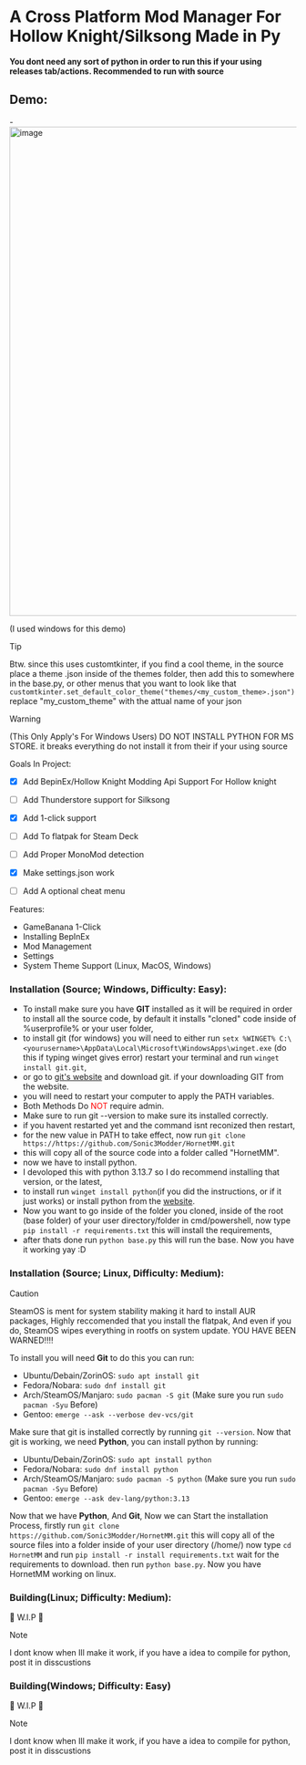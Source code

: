 # A Cross Platform Mod Manager For Hollow Knight/Silksong Made in Py
<b> You dont need any sort of python in order to run this if your using releases tab/actions. Recommended to run with source </b>


<h2>Demo:</h2>
- <img width="702" height="858" alt="image" src="https://github.com/user-attachments/assets/d8d18a46-366d-4152-8705-5a1545bdecb4" />

(I used windows for this demo)


>[!TIP]
>Btw. since this uses customtkinter, if you find a cool theme, in the source place a theme .json inside of the themes folder, then add this to somewhere in the base.py, or other menus that you want to look like that ```customtkinter.set_default_color_theme("themes/<my_custom_theme>.json")``` replace "my_custom_theme" with the attual name of your json

>[!WARNING]
>(This Only Apply's For Windows Users) DO NOT INSTALL PYTHON FOR MS STORE. it breaks everything do not install it from their if your using source



Goals In Project:
- [x] Add BepinEx/Hollow Knight Modding Api Support For Hollow knight
- [ ] Add Thunderstore support for Silksong
- [x] Add 1-click support
- [ ] Add To flatpak for Steam Deck
- [ ] Add Proper MonoMod detection
- [x] Make settings.json work
- [ ] Add A optional cheat menu


Features:
- GameBanana 1-Click
- Installing BepInEx
- Mod Management
- Settings
- System Theme Support (Linux, MacOS, Windows)

<h3>Installation (Source; Windows, Difficulty: Easy):</h3>

- To install make sure you have <b>GIT</b> installed as it will be required in order to install all the source code, by default it installs "cloned" code inside of %userprofile% or your user folder,
- to install git (for windows) you will need to either run ```setx %WINGET% C:\<yourusername>\AppData\Local\Microsoft\WindowsApps\winget.exe``` (do this if typing winget gives error) restart your terminal and run ```winget install git.git```,
- or go to [git's website](git-scm.com) and download git. if your downloading GIT from the website.
- you will need to restart your computer to apply the PATH variables.
- Both Methods Do <font color="red">NOT</font> require admin.
- Make sure to run git --version to make sure its installed correctly.
- if you havent restarted yet and the command isnt reconized then restart,
- for the new value in PATH to take effect, now run ```git clone https://https://github.com/Sonic3Modder/HornetMM.git```
- this will copy all of the source code into a folder called "HornetMM".
- now we have to install python.
- I devoloped this with python 3.13.7 so I do recommend installing that version, or the latest,
- to install run ```winget install python```(if you did the instructions, or if it just works) or install python from the [website](https://python.org).
- Now you want to go inside of the folder you cloned, inside of the root (base folder) of your user directory/folder in cmd/powershell, now type ```pip install -r requirements.txt``` this will install the requirements,
- after thats done run ```python base.py``` this will run the base. Now you have it working yay :D

<h3>Installation (Source; Linux, Difficulty: Medium):</h3>

> [!CAUTION]  
> SteamOS is ment for system stability making it hard to install AUR packages, Highly reccomended that you install the flatpak, And even if you do, SteamOS wipes everything in rootfs on system update. YOU HAVE BEEN WARNED‼️‼️

To install you will need <b>Git</b> to do this you can run:

- Ubuntu/Debain/ZorinOS: ```sudo apt install git```
- Fedora/Nobara: ```sudo dnf install git```
- Arch/SteamOS/Manjaro: ```sudo pacman -S git``` (Make sure you run ```sudo pacman -Syu``` Before)
- Gentoo: ```emerge --ask --verbose dev-vcs/git```

Make sure that git is installed correctly by running ```git --version```. Now that git is working, we need **Python**, you can install python by running:

- Ubuntu/Debain/ZorinOS: ```sudo apt install python```
- Fedora/Nobara: ```sudo dnf install python```
- Arch/SteamOS/Manjaro: ```sudo pacman -S python``` (Make sure you run ```sudo pacman -Syu``` Before)
- Gentoo: ```emerge --ask dev-lang/python:3.13```

Now that we have **Python**, And **Git**, Now we can Start the installation Process, firstly run ```git clone https://github.com/Sonic3Modder/HornetMM.git``` this will copy all of the source files into a folder inside of your user directory (/home/<yourusername>)
now type ```cd HornetMM``` and run ```pip install -r install requirements.txt``` wait for the requirements to download. then run ```python base.py```. Now you have HornetMM working on linux.

<h3>Building(Linux; Difficulty: Medium):</h3>
🚧 W.I.P 🚧

>[!NOTE]
> I dont know when Ill make it work, if you have a idea to compile for python, post it in disscustions

<h3>Building(Windows; Difficulty: Easy)</h3>
🚧 W.I.P 🚧

>[!NOTE]
> I dont know when Ill make it work, if you have a idea to compile for python, post it in disscustions

‎ 
‎ 
‎ 









